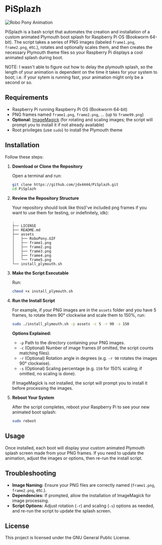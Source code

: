 # PiSplazh

![Robo Pony Animation](assets/RoboPony.GIF)

PiSplazh is a bash script that automates the creation and installation of a custom animated Plymouth boot splash for Raspberry Pi OS (Bookworm 64-bit). The script takes a series of PNG images (labeled `frame1.png`, `frame2.png`, etc.), rotates and optionally scales them, and then creates the necessary Plymouth theme files so your Raspberry Pi displays a cool animated splash during boot. 

NOTE: I wasn't able to figure out how to delay the plymouth splash, so the length of your animation is dependent on the time it takes for your system to boot; i.e. if your sytem is running fast, your animation might only be a second or so. 

## Requirements

- Raspberry Pi running Raspberry Pi OS (Bookworm 64-bit)
- PNG frames named `frame1.png`, `frame2.png`, … (up to `frame99.png`)
- **Optional:** [ImageMagick](https://imagemagick.org) (for rotating and scaling images; the script will prompt you to install it if not already available)
- Root privileges (use `sudo`) to install the Plymouth theme

## Installation

Follow these steps:

1. **Download or Clone the Repository**

   Open a terminal and run:
    ```bash
    git clone https://github.com/jdx4444/PiSplazh.git
    cd PiSplazh
    ```

2. **Review the Repository Structure**

   Your repository should look like this(I've included png frames if you want to use them for testing, or indefinitely, idk):
    ```
    .
    ├── LICENSE
    ├── README.md
    ├── assets
    │   ├── RoboPony.GIF
    │   ├── frame1.png
    │   ├── frame2.png
    │   ├── frame3.png
    │   ├── frame4.png
    │   └── frame5.png
    └── install_plymouth.sh
    ```

3. **Make the Script Executable**

   Run:
    ```bash
    chmod +x install_plymouth.sh
    ```

4. **Run the Install Script**

   For example, if your PNG images are in the `assets` folder and you have 5 frames, to rotate them 90° clockwise and scale them to 150%, run:
    ```bash
    sudo ./install_plymouth.sh -p assets -c 5 -r 90 -s 150
    ```
   
   **Options Explained:**
   - `-p`  Path to the directory containing your PNG images.
   - `-c`  (Optional) Number of image frames (if omitted, the script counts matching files).
   - `-r`  (Optional) Rotation angle in degrees (e.g. `-r 90` rotates the images 90° clockwise).
   - `-s`  (Optional) Scaling percentage (e.g. `150` for 150% scaling; if omitted, no scaling is done).
   
   If ImageMagick is not installed, the script will prompt you to install it before processing the images.

5. **Reboot Your System**

   After the script completes, reboot your Raspberry Pi to see your new animated boot splash:
    ```bash
    sudo reboot
    ```

## Usage

Once installed, each boot will display your custom animated Plymouth splash screen made from your PNG frames. If you need to update the animation, adjust the images or options, then re-run the install script.

## Troubleshooting

- **Image Naming:** Ensure your PNG files are correctly named (`frame1.png`, `frame2.png`, etc.).
- **Dependencies:** If prompted, allow the installation of ImageMagick for image processing.
- **Script Options:** Adjust rotation (`-r`) and scaling (`-s`) options as needed, and re-run the script to update the splash screen.

## License

This project is licensed under the GNU General Public License.
